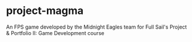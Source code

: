 # project-magma
 An FPS game developed by the Midnight Eagles team for Full Sail's Project & Portfolio II: Game Development course
